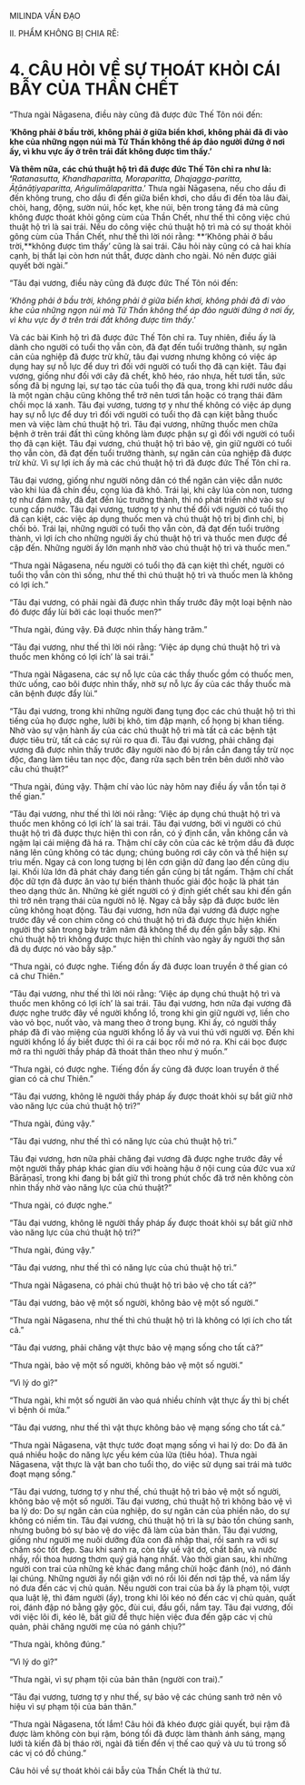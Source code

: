 MILINDA VẤN ĐẠO

II. PHẨM KHÔNG BỊ CHIA RẼ:

# 4. CÂU HỎI VỀ SỰ THOÁT KHỎI CÁI BẪY CỦA THẦN CHẾT

“Thưa ngài Nāgasena, điều này cũng đã được đức Thế Tôn nói đến:

‘**Không phải ở bầu trời, không phải ở giữa biển khơi, không phải đã đi vào khe của những ngọn núi mà Tử Thần không thể áp đảo người đứng ở nơi ấy, vì khu vực ấy ở trên trái đất không được tìm thấy.’**

**Và thêm nữa, các chú thuật hộ trì đã được đức Thế Tôn chỉ ra như là: ‘**_Ratanasutta, Khandhaparitta, Moraparitta, Dhajagga-paritta, Āṭānāṭiyaparitta, Aṅgulimālaparitta_.’ Thưa ngài Nāgasena, nếu cho dầu đi đến không trung, cho dầu đi đến giữa biển khơi, cho dầu đi đến tòa lâu đài, chòi, hang, động, sườn núi, hốc kẹt, khe núi, bên trong tảng đá mà cũng không được thoát khỏi gông cùm của Thần Chết, như thế thì công việc chú thuật hộ trì là sai trái. Nếu do công việc chú thuật hộ trì mà có sự thoát khỏi gông cùm của Thần Chết, như thế thì lời nói rằng: **‘Không phải ở bầu trời,**không được tìm thấy’ cũng là sai trái. Câu hỏi này cũng có cả hai khía cạnh, bị thắt lại còn hơn nút thắt, được dành cho ngài. Nó nên được giải quyết bởi ngài.”

“Tâu đại vương, điều này cũng đã được đức Thế Tôn nói đến:

‘_Không phải ở bầu trời, không phải ở giữa biển khơi, không phải đã đi vào khe của những ngọn núi mà Tử Thần không thể áp đảo người đứng ở nơi ấy, vì khu vực ấy ở trên trái đất không được tìm thấy_.’

Và các bài Kinh hộ trì đã được đức Thế Tôn chỉ ra. Tuy nhiên, điều ấy là dành cho người có tuổi thọ vẫn còn, đã đạt đến tuổi trưởng thành, sự ngăn cản của nghiệp đã được trừ khử, tâu đại vương nhưng không có việc áp dụng hay sự nỗ lực để duy trì đối với người có tuổi thọ đã cạn kiệt. Tâu đại vương, giống như đối với cây đã chết, khô héo, ráo nhựa, hết tươi tắn, sức sống đã bị ngưng lại, sự tạo tác của tuổi thọ đã qua, trong khi rưới nước dầu là một ngàn chậu cũng không thể trở nên tươi tắn hoặc có trạng thái đâm chồi mọc lá xanh. Tâu đại vương, tương tợ y như thế không có việc áp dụng hay sự nỗ lực để duy trì đối với người có tuổi thọ đã cạn kiệt bằng thuốc men và việc làm chú thuật hộ trì. Tâu đại vương, những thuốc men chữa bệnh ở trên trái đất thì cũng không làm được phận sự gì đối với người có tuổi thọ đã cạn kiệt. Tâu đại vương, chú thuật hộ trì bảo vệ, gìn giữ người có tuổi thọ vẫn còn, đã đạt đến tuổi trưởng thành, sự ngăn cản của nghiệp đã được trừ khử. Vì sự lợi ích ấy mà các chú thuật hộ trì đã được đức Thế Tôn chỉ ra.

Tâu đại vương, giống như người nông dân có thể ngăn cản việc dẫn nước vào khi lúa đã chín đều, cọng lúa đã khô. Trái lại, khi cây lúa còn non, tương tợ như đám mây, đã đạt đến lúc trưởng thành, thì nó phát triển nhờ vào sự cung cấp nước. Tâu đại vương, tương tợ y như thế đối với người có tuổi thọ đã cạn kiệt, các việc áp dụng thuốc men và chú thuật hộ trì bị đình chỉ, bị chối bỏ. Trái lại, những người có tuổi thọ vẫn còn, đã đạt đến tuổi trưởng thành, vì lợi ích cho những người ấy chú thuật hộ trì và thuốc men được đề cập đến. Những người ấy lớn mạnh nhờ vào chú thuật hộ trì và thuốc men.”

“Thưa ngài Nāgasena, nếu người có tuổi thọ đã cạn kiệt thì chết, người có tuổi thọ vẫn còn thì sống, như thế thì chú thuật hộ trì và thuốc men là không có lợi ích.”

“Tâu đại vương, có phải ngài đã được nhìn thấy trước đây một loại bệnh nào đó được đẩy lùi bởi các loại thuốc men?”

“Thưa ngài, đúng vậy. Đã được nhìn thấy hàng trăm.”

“Tâu đại vương, như thế thì lời nói rằng: ‘Việc áp dụng chú thuật hộ trì và thuốc men không có lợi ích’ là sai trái.”

“Thưa ngài Nāgasena, các sự nỗ lực của các thầy thuốc gồm có thuốc men, thức uống, cao bôi được nhìn thấy, nhờ sự nỗ lực ấy của các thầy thuốc mà căn bệnh được đẩy lùi.”

“Tâu đại vương, trong khi những người đang tụng đọc các chú thuật hộ trì thì tiếng của họ được nghe, lưỡi bị khô, tim đập mạnh, cổ họng bị khan tiếng. Nhờ vào sự vận hành ấy của các chú thuật hộ trì mà tất cả các bệnh tật được tiêu trừ, tất cả các sự rủi ro qua đi. Tâu đại vương, phải chăng đại vương đã được nhìn thấy trước đây người nào đó bị rắn cắn đang tẩy trừ nọc độc, đang làm tiêu tan nọc độc, đang rửa sạch bên trên bên dưới nhờ vào câu chú thuật?”

“Thưa ngài, đúng vậy. Thậm chí vào lúc này hôm nay điều ấy vẫn tồn tại ở thế gian.”

“Tâu đại vương, như thế thì lời nói rằng: ‘Việc áp dụng chú thuật hộ trì và thuốc men không có lợi ích’ là sai trái. Tâu đại vương, bởi vì người có chú thuật hộ trì đã được thực hiện thì con rắn, có ý định cắn, vẫn không cắn và ngậm lại cái miệng đã há ra. Thậm chí cây côn của các kẻ trộm dầu đã được nâng lên cũng không có tác dụng; chúng buông rơi cây côn và thể hiện sự trìu mến. Ngay cả con long tượng bị lên cơn giận dữ đang lao đến cũng dịu lại. Khối lửa lớn đã phát cháy đang tiến gần cũng bị tắt ngấm. Thậm chí chất độc dữ tợn đã được ăn vào tự biến thành thuốc giải độc hoặc là phát tán theo dạng thức ăn. Những kẻ giết người có ý định giết chết sau khi đến gần thì trở nên trạng thái của người nô lệ. Ngay cả bẫy sập đã được bước lên cũng không hoạt động. Tâu đại vương, hơn nữa đại vương đã được nghe trước đây về con chim công có chú thuật hộ trì đã được thực hiện khiến người thợ săn trong bảy trăm năm đã không thể dụ đến gần bẫy sập. Khi chú thuật hộ trì không được thực hiện thì chính vào ngày ấy người thợ săn đã dụ được nó vào bẫy sập.”

“Thưa ngài, có được nghe. Tiếng đồn ấy đã được loan truyền ở thế gian có cả chư Thiên.”

“Tâu đại vương, như thế thì lời nói rằng: ‘Việc áp dụng chú thuật hộ trì và thuốc men không có lợi ích’ là sai trái. Tâu đại vương, hơn nữa đại vương đã được nghe trước đây về người khổng lồ, trong khi gìn giữ người vợ, liền cho vào vỏ bọc, nuốt vào, và mang theo ở trong bụng. Khi ấy, có người thầy pháp đã đi vào miệng của người khổng lồ ấy và vui thú với người vợ. Đến khi người khổng lồ ấy biết được thì ói ra cái bọc rồi mở nó ra. Khi cái bọc được mở ra thì người thầy pháp đã thoát thân theo như ý muốn.”

“Thưa ngài, có được nghe. Tiếng đồn ấy cũng đã được loan truyền ở thế gian có cả chư Thiên.”

“Tâu đại vương, không lẽ người thầy pháp ấy được thoát khỏi sự bắt giữ nhờ vào năng lực của chú thuật hộ trì?”

“Thưa ngài, đúng vậy.”

“Tâu đại vương, như thế thì có năng lực của chú thuật hộ trì.”

Tâu đại vương, hơn nữa phải chăng đại vương đã được nghe trước đây về một người thầy pháp khác gian díu với hoàng hậu ở nội cung của đức vua xứ Bārāṇasī, trong khi đang bị bắt giữ thì trong phút chốc đã trở nên không còn nhìn thấy nhờ vào năng lực của chú thuật?”

“Thưa ngài, có được nghe.”

“Tâu đại vương, không lẽ người thầy pháp ấy được thoát khỏi sự bắt giữ nhờ vào năng lực của chú thuật hộ trì?”

“Thưa ngài, đúng vậy.”

“Tâu đại vương, như thế thì có năng lực của chú thuật hộ trì.”

“Thưa ngài Nāgasena, có phải chú thuật hộ trì bảo vệ cho tất cả?”

“Tâu đại vương, bảo vệ một số người, không bảo vệ một số người.”

“Thưa ngài Nāgasena, như thế thì chú thuật hộ trì là không có lợi ích cho tất cả.”

“Tâu đại vương, phải chăng vật thực bảo vệ mạng sống cho tất cả?”

“Thưa ngài, bảo vệ một số người, không bảo vệ một số người.”

“Vì lý do gì?”

“Thưa ngài, khi một số người ăn vào quá nhiều chính vật thực ấy thì bị chết vì bệnh ói mửa.”

“Tâu đại vương, như thế thì vật thực không bảo vệ mạng sống cho tất cả.”

“Thưa ngài Nāgasena, vật thực tước đoạt mạng sống vì hai lý do: Do đã ăn quá nhiều hoặc do năng lực yếu kém của lửa (tiêu hóa). Thưa ngài Nāgasena, vật thực là vật ban cho tuổi thọ, do việc sử dụng sai trái mà tước đoạt mạng sống.”

“Tâu đại vương, tương tợ y như thế, chú thuật hộ trì bảo vệ một số người, không bảo vệ một số người. Tâu đại vương, chú thuật hộ trì không bảo vệ vì ba lý do: Do sự ngăn cản của nghiệp, do sự ngăn cản của phiền não, do sự không có niềm tin. Tâu đại vương, chú thuật hộ trì là sự bảo tồn chúng sanh, nhưng buông bỏ sự bảo vệ do việc đã làm của bản thân. Tâu đại vương, giống như người mẹ nuôi dưỡng đứa con đã nhập thai, rồi sanh ra với sự chăm sóc tốt đẹp. Sau khi sanh ra, còn tẩy uế vật dơ, chất bẩn, và nước nhầy, rồi thoa hương thơm quý giá hạng nhất. Vào thời gian sau, khi những người con trai của những kẻ khác đang mắng chửi hoặc đánh (nó), nó đánh lại chúng. Những người ấy nổi giận với nó rồi lôi đến nơi tập thể, và nắm lấy nó đưa đến các vị chủ quản. Nếu người con trai của bà ấy là phạm tội, vượt qua luật lệ, thì đám người (ấy), trong khi lôi kéo nó đến các vị chủ quản, quất roi, đánh đập nó bằng gậy gộc, đùi cui, đầu gối, nắm tay. Tâu đại vương, đối với việc lôi đi, kéo lê, bắt giữ để thực hiện việc đưa đến gặp các vị chủ quản, phải chăng người mẹ của nó gánh chịu?”

“Thưa ngài, không đúng.”

“Vì lý do gì?”

“Thưa ngài, vì sự phạm tội của bản thân (người con trai).”

“Tâu đại vương, tương tợ y như thế, sự bảo vệ các chúng sanh trở nên vô hiệu vì sự phạm tội của bản thân.”

“Thưa ngài Nāgasena, tốt lắm! Câu hỏi đã khéo được giải quyết, bụi rậm đã được làm không còn bụi rậm, bóng tối đã được làm thành ánh sáng, mạng lưới tà kiến đã bị tháo rời, ngài đã tiến đến vị thế cao quý và ưu tú trong số các vị có đồ chúng.”

Câu hỏi về sự thoát khỏi cái bẫy của Thần Chết là thứ tư.
